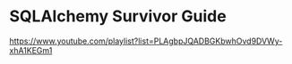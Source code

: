 # SQLAlchemy Survivor Guide

https://www.youtube.com/playlist?list=PLAgbpJQADBGKbwhOvd9DVWy-xhA1KEGm1